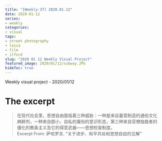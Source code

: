 ```yaml
---
title: "[Weekly-37] 2020.01.12"
date: 2020-01-12
series:
- weekly
categories:
- visual
tags:
- street photography
- leica
- film
- ilford
slug: "2020 01 12 Weekly Visual Project"
featured_image: 2020/01/12/subway.JPG
hideToc: true
---
```


Weekly visual project - 2020/01/12
<!--more-->

# The excerpt
>在现代社会里，思想自由面临着三种威胁：一种是来自蓄意制造的通俗文化麻醉剂，一种来自胆小、自私的庸俗的意识形态，第三种来自官僚独裁者的僵化的教条主义及它的得意武器——思想检查制度。   
Excerpt From: 萨哈罗夫. "关于进步、和平共处和思想自由的见解"